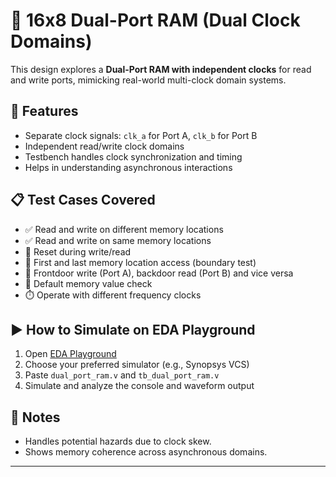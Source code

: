 # 📙 16x8 Dual-Port RAM (Dual Clock Domains)

This design explores a **Dual-Port RAM with independent clocks** for read and write ports, mimicking real-world multi-clock domain systems.

## 🔧 Features

- Separate clock signals: `clk_a` for Port A, `clk_b` for Port B
- Independent read/write clock domains
- Testbench handles clock synchronization and timing
- Helps in understanding asynchronous interactions

## 📋 Test Cases Covered

- ✅ Read and write on different memory locations
- ✅ Read and write on same memory locations
- 🔄 Reset during write/read
- 🧭 First and last memory location access (boundary test)
- 🔁 Frontdoor write (Port A), backdoor read (Port B) and vice versa
- 🧼 Default memory value check
- ⏱️ Operate with different frequency clocks

## ▶️ How to Simulate on EDA Playground

1. Open [EDA Playground](https://edaplayground.com/)
2. Choose your preferred simulator (e.g., Synopsys VCS)
3. Paste `dual_port_ram.v` and `tb_dual_port_ram.v`
4. Simulate and analyze the console and waveform output

## 📌 Notes

- Handles potential hazards due to clock skew.
- Shows memory coherence across asynchronous domains.

---
